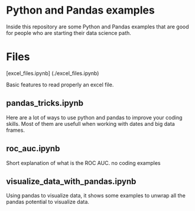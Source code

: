 # Python and Pandas examples

Inside this repository are some Python and Pandas examples that are good for people who are starting their data science path.

# Files

[excel_files.ipynb] (./excel_files.ipynb)

Basic features to read properly an excel file.

## pandas_tricks.ipynb

Here are a lot of ways to use python and pandas to improve your coding skills. Most of them are usefull when working with dates and big data frames.

## roc_auc.ipynb

Short explanation of what is the ROC AUC. no coding examples

## visualize_data_with_pandas.ipynb

Using pandas to visualize data, it shows some examples to unwrap all the pandas potential to visualize data.